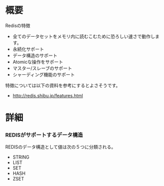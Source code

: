 # 概要
Redisの特徴
- 全てのデータセットをメモリ内に読むこむために恐ろしい速さで動作します。
- 永続化サポート
- データ構造のサポート
- Atomicな操作をサポート
- マスター/スレーブのサポート
- シャーディング機能のサポート

特徴については以下の資料を参考にするとよさそうです。
- http://redis.shibu.jp/features.html

# 詳細


### REDISがサポートするデータ構造
REDISのデータ構造として値は次の５つに分類される。
- STRING
- LIST
- SET
- HASH
- ZSET


